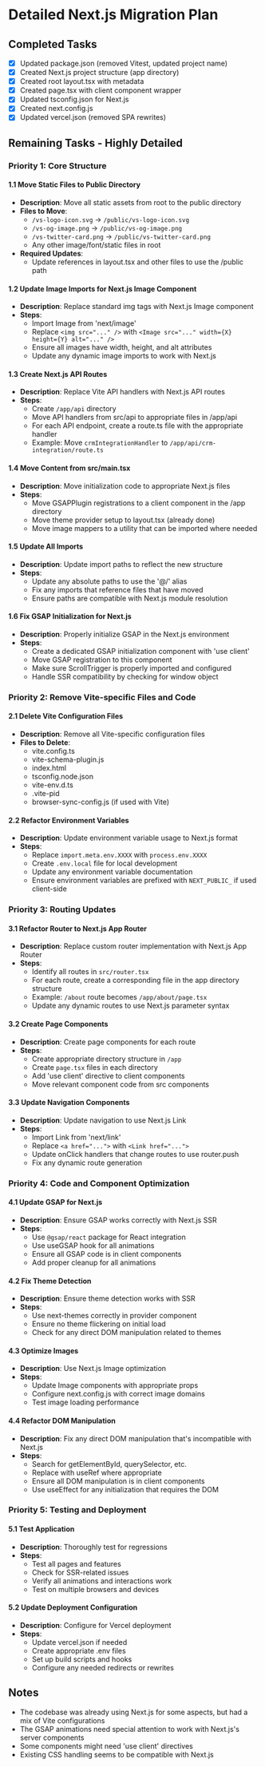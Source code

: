 # Detailed Next.js Migration Plan

## Completed Tasks
- [x] Updated package.json (removed Vitest, updated project name)
- [x] Created Next.js project structure (app directory)
- [x] Created root layout.tsx with metadata 
- [x] Created page.tsx with client component wrapper
- [x] Updated tsconfig.json for Next.js
- [x] Created next.config.js
- [x] Updated vercel.json (removed SPA rewrites)

## Remaining Tasks - Highly Detailed

### Priority 1: Core Structure

#### 1.1 Move Static Files to Public Directory
- **Description**: Move all static assets from root to the public directory
- **Files to Move**:
  - `/vs-logo-icon.svg` → `/public/vs-logo-icon.svg`
  - `/vs-og-image.png` → `/public/vs-og-image.png`
  - `/vs-twitter-card.png` → `/public/vs-twitter-card.png`
  - Any other image/font/static files in root
- **Required Updates**:
  - Update references in layout.tsx and other files to use the /public path

#### 1.2 Update Image Imports for Next.js Image Component
- **Description**: Replace standard img tags with Next.js Image component
- **Steps**:
  - Import Image from 'next/image'
  - Replace `<img src="..." />` with `<Image src="..." width={X} height={Y} alt="..." />`
  - Ensure all images have width, height, and alt attributes
  - Update any dynamic image imports to work with Next.js

#### 1.3 Create Next.js API Routes
- **Description**: Replace Vite API handlers with Next.js API routes
- **Steps**:
  - Create `/app/api` directory
  - Move API handlers from src/api to appropriate files in /app/api
  - For each API endpoint, create a route.ts file with the appropriate handler
  - Example: Move `crmIntegrationHandler` to `/app/api/crm-integration/route.ts`

#### 1.4 Move Content from src/main.tsx
- **Description**: Move initialization code to appropriate Next.js files
- **Steps**:
  - Move GSAPPlugin registrations to a client component in the /app directory
  - Move theme provider setup to layout.tsx (already done)
  - Move image mappers to a utility that can be imported where needed

#### 1.5 Update All Imports
- **Description**: Update import paths to reflect the new structure
- **Steps**:
  - Update any absolute paths to use the '@/' alias
  - Fix any imports that reference files that have moved
  - Ensure paths are compatible with Next.js module resolution

#### 1.6 Fix GSAP Initialization for Next.js
- **Description**: Properly initialize GSAP in the Next.js environment
- **Steps**:
  - Create a dedicated GSAP initialization component with 'use client'
  - Move GSAP registration to this component
  - Make sure ScrollTrigger is properly imported and configured
  - Handle SSR compatibility by checking for window object

### Priority 2: Remove Vite-specific Files and Code

#### 2.1 Delete Vite Configuration Files
- **Description**: Remove all Vite-specific configuration files
- **Files to Delete**:
  - vite.config.ts
  - vite-schema-plugin.js
  - index.html
  - tsconfig.node.json
  - vite-env.d.ts
  - .vite-pid
  - browser-sync-config.js (if used with Vite)

#### 2.2 Refactor Environment Variables
- **Description**: Update environment variable usage to Next.js format
- **Steps**:
  - Replace `import.meta.env.XXXX` with `process.env.XXXX`
  - Create `.env.local` file for local development
  - Update any environment variable documentation
  - Ensure environment variables are prefixed with `NEXT_PUBLIC_` if used client-side

### Priority 3: Routing Updates

#### 3.1 Refactor Router to Next.js App Router
- **Description**: Replace custom router implementation with Next.js App Router
- **Steps**:
  - Identify all routes in `src/router.tsx`
  - For each route, create a corresponding file in the app directory structure
  - Example: `/about` route becomes `/app/about/page.tsx`
  - Update any dynamic routes to use Next.js parameter syntax

#### 3.2 Create Page Components
- **Description**: Create page components for each route
- **Steps**:
  - Create appropriate directory structure in `/app`
  - Create `page.tsx` files in each directory
  - Add 'use client' directive to client components
  - Move relevant component code from src components

#### 3.3 Update Navigation Components
- **Description**: Update navigation to use Next.js Link
- **Steps**:
  - Import Link from 'next/link'
  - Replace `<a href="...">` with `<Link href="...">`
  - Update onClick handlers that change routes to use router.push
  - Fix any dynamic route generation

### Priority 4: Code and Component Optimization

#### 4.1 Update GSAP for Next.js
- **Description**: Ensure GSAP works correctly with Next.js SSR
- **Steps**:
  - Use `@gsap/react` package for React integration
  - Use useGSAP hook for all animations
  - Ensure all GSAP code is in client components
  - Add proper cleanup for all animations

#### 4.2 Fix Theme Detection
- **Description**: Ensure theme detection works with SSR
- **Steps**:
  - Use next-themes correctly in provider component
  - Ensure no theme flickering on initial load
  - Check for any direct DOM manipulation related to themes

#### 4.3 Optimize Images
- **Description**: Use Next.js Image optimization
- **Steps**:
  - Update Image components with appropriate props
  - Configure next.config.js with correct image domains
  - Test image loading performance

#### 4.4 Refactor DOM Manipulation
- **Description**: Fix any direct DOM manipulation that's incompatible with Next.js
- **Steps**:
  - Search for getElementById, querySelector, etc.
  - Replace with useRef where appropriate
  - Ensure all DOM manipulation is in client components
  - Use useEffect for any initialization that requires the DOM

### Priority 5: Testing and Deployment

#### 5.1 Test Application
- **Description**: Thoroughly test for regressions
- **Steps**:
  - Test all pages and features
  - Check for SSR-related issues
  - Verify all animations and interactions work
  - Test on multiple browsers and devices

#### 5.2 Update Deployment Configuration
- **Description**: Configure for Vercel deployment
- **Steps**:
  - Update vercel.json if needed
  - Create appropriate .env files
  - Set up build scripts and hooks
  - Configure any needed redirects or rewrites

## Notes
- The codebase was already using Next.js for some aspects, but had a mix of Vite configurations
- The GSAP animations need special attention to work with Next.js's server components
- Some components might need 'use client' directives
- Existing CSS handling seems to be compatible with Next.js
